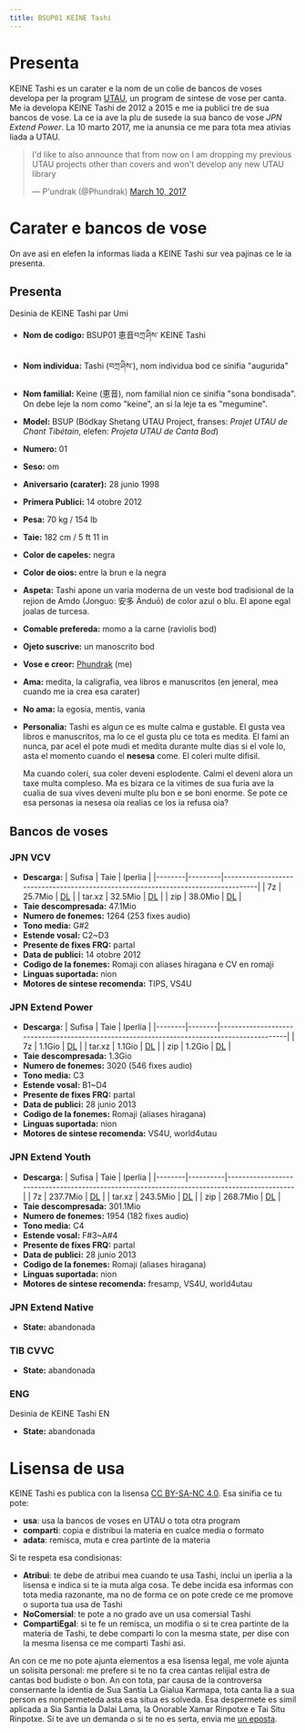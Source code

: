 ```yaml
---
title: BSUP01 KEINE Tashi
---
```

# Presenta

KEINE Tashi es un carater e la nom de un colie de bancos de voses
developa per la program [UTAU](http://utau2008.web.fc2.com/), un
program de sintese de vose per canta. Me ia developa KEINE Tashi de
2012 a 2015 e me ia publici tre de sua bancos de vose. La ce ia ave la
plu de susede ia sua banco de vose *JPN Extend Power*. La 10 marto
2017, me ia anunsia ce me para tota mea ativias liada a UTAU.

<blockquote class="twitter-tweet" data-dnt="true" data-theme="dark"><p
lang="en" dir="ltr">I&#39;d like to also announce that from now on I
am dropping my previous UTAU projects other than covers and won&#39;t
develop any new UTAU library</p>&mdash; P&#39;undrak (@Phundrak) <a
href="https://twitter.com/Phundrak/status/840174634377105408?ref_src=twsrc%5Etfw">March
10, 2017</a></blockquote> <component is="script" async
src="https://platform.twitter.com/widgets.js"
charset="utf-8"></component>

# Carater e bancos de vose
On ave asi en elefen la informas liada a KEINE Tashi sur vea pajinas
ce le ia presenta.

## Presenta
<ResponsiveImage
src="https://cdn.phundrak.com/img/UTAU/KEINE_Tashi_1024.webp"
width="1024"
preview="https://cdn.phundrak.com/img/UTAU/KEINE_Tashi_512.webp"
previewWidth="512">
Desinia de KEINE Tashi par Umi
</ResponsiveImage>

- **Nom de codigo:**  BSUP01 恵音བཀྲ་ཤིས་ KEINE Tashi
- **Nom individua:** Tashi (བཀྲ་ཤིས་), nom individua bod ce sinifia "augurida"
- **Nom familial:** Keine (恵音), nom familial nion ce sinifia "sona
  bondisada". On debe leje la nom como "keine", an si la leje ta es
  "megumine".
- **Model:** BSUP (Bödkay Shetang UTAU Project, franses: *Projet UTAU
  de Chant Tibétain*, elefen: *Projeta UTAU de Canta Bod*)
- **Numero:** 01
- **Seso:** om
- **Aniversario (carater):** 28 junio 1998
- **Primera Publici:** 14 otobre 2012
- **Pesa:** 70 kg / 154 lb
- **Taie:** 182 cm / 5 ft 11 in
- **Color de capeles:** negra
- **Color de oios:** entre la brun e la negra
- **Aspeta:** Tashi apone un varia moderna de un veste bod tradisional
  de la rejion de Amdo (Jonguo: 安多 Ānduō) de color azul o blu. El
  apone egal joalas de turcesa.
- **Comable prefereda:** momo a la carne (raviolis bod)
- **Ojeto suscrive:** un manoscrito bod
- **Vose e creor:** [Phundrak](https://phundrak.com) (me)
- **Ama:** medita, la caligrafia, vea libros e manuscritos (en
  jeneral, mea cuando me ia crea esa carater)
- **No ama:** la egosia, mentis, vania
- **Personalia:** Tashi es algun ce es multe calma e gustable. El
  gusta vea libros e manuscritos, ma lo ce el gusta plu ce tota es
  medita. El fami an nunca, par acel el pote mudi et medita durante
  multe dias si el vole lo, asta el momento cuando el **nesesa** come.
  El coleri multe difisil.

  Ma cuando coleri, sua coler deveni esplodente. Calmi el deveni alora
  un taxe multa compleso. Ma es bizara ce la vitimes de sua furia ave
  la cualia de sua vives deveni multe plu bon e se boni enorme. Se
  pote ce esa personas ia nesesa oia realias ce los ia refusa oia?

## Bancos de voses
### JPN VCV
-   **Descarga:**
    | Sufisa | Taie    | Iperlia                                                                           |
    |--------|---------|-----------------------------------------------------------------------------------|
    | 7z     | 25.7Mio | [DL](https://cdn.phundrak.com/files/KeineTashi/BSUP01_KEINE_Tashi_JPN_VCV.7z)     |
    | tar.xz | 32.5Mio | [DL](https://cdn.phundrak.com/files/KeineTashi/BSUP01_KEINE_Tashi_JPN_VCV.tar.xz) |
    | zip    | 38.0Mio | [DL](https://cdn.phundrak.com/files/KeineTashi/BSUP01_KEINE_Tashi_JPN_VCV.zip)    |
-   **Taie descompresada:** 47.1Mio
-   **Numero de fonemes:** 1264 (253 fixes audio)
-   **Tono media:** G#2
-   **Estende vosal:** C2~D3
-   **Presente de fixes FRQ:** partal
-   **Data de publici:** 14 otobre 2012
-   **Codigo de la fonemes:** Romaji con aliases hiragana e CV en
    romaji
-   **Linguas suportada:** nion
-   **Motores de sintese recomenda:** TIPS, VS4U

### JPN Extend Power
-   **Descarga:**
    | Sufisa | Taie   | Iperlia                                                                                    |
    |--------|--------|--------------------------------------------------------------------------------------------|
    | 7z     | 1.1Gio | [DL](https://cdn.phundrak.com/files/KeineTashi/BSUP01_KEINE_Tashi_JPN_Extend_Power.7z)     |
    | tar.xz | 1.1Gio | [DL](https://cdn.phundrak.com/files/KeineTashi/BSUP01_KEINE_Tashi_JPN_Extend_Power.tar.xz) |
    | zip    | 1.2Gio | [DL](https://cdn.phundrak.com/files/KeineTashi/BSUP01_KEINE_Tashi_JPN_Extend_Power.zip)    |
-   **Taie descompresada:** 1.3Gio
-   **Numero de fonemes:** 3020 (546 fixes audio)
-   **Tono media:** C3
-   **Estende vosal:** B1~D4
-   **Presente de fixes FRQ:** partal
-   **Data de publici:** 28 junio 2013
-   **Codigo de la fonemes:** Romaji (aliases hiragana)
-   **Linguas suportada:** nion
-   **Motores de sintese recomenda:** VS4U, world4utau

### JPN Extend Youth

-   **Descarga:**
    | Sufisa | Taie     | Iperlia                                                                                    |
    |--------|----------|--------------------------------------------------------------------------------------------|
    | 7z     | 237.7Mio | [DL](https://cdn.phundrak.com/files/KeineTashi/BSUP01_KEINE_Tashi_JPN_Extend_Youth.7z)     |
    | tar.xz | 243.5Mio | [DL](https://cdn.phundrak.com/files/KeineTashi/BSUP01_KEINE_Tashi_JPN_Extend_Youth.tar.xz) |
    | zip    | 268.7Mio | [DL](https://cdn.phundrak.com/files/KeineTashi/BSUP01_KEINE_Tashi_JPN_Extend_Youth.zip)    |
-   **Taie descompresada:** 301.1Mio
-   **Numero de fonemes:** 1954 (182 fixes audio)
-   **Tono media:** C4
-   **Estende vosal:** F#3~A#4
-   **Presente de fixes FRQ:** partal
-   **Data de publici:** 28 junio 2013
-   **Codigo de la fonemes:** Romaji (aliases hiragana)
-   **Linguas suportada:** nion
-   **Motores de sintese recomenda:** fresamp, VS4U, world4utau

### JPN Extend Native
-   **State:** abandonada

### TIB CVVC
-   **State:** abandonada

### ENG

<ResponsiveImage
src="https://cdn.phundrak.com/img/UTAU/KEINE_Tashi_EN_673.webp"
width="673"
preview="https://cdn.phundrak.com/img/UTAU/KEINE_Tashi_EN_246.webp"
previewWidth="300">
Desinia de KEINE Tashi EN
</ResponsiveImage>

-   **State:** abandonada

# Lisensa de usa
KEINE Tashi es publica con la lisensa [CC BY-SA-NC
4.0](https://creativecommons.org/licenses/by-nc-sa/4.0/). Esa sinifia
ce tu pote:
- **usa**: usa la bancos de voses en UTAU o tota otra program
- **comparti**: copia e distribui la materia en cualce media o formato
- **adata**: remisca, muta e crea partinte de la materia

Si te respeta esa condisionas:
- **Atribui**: te debe de atribui mea cuando te usa Tashi, inclui un
  iperlia a la lisensa e indica si te ia muta alga cosa. Te debe
  incida esa informas con tota media razonante, ma no de forma ce on
  pote crede ce me promove o suporta tua usa de Tashi
- **NoComersial**: te pote a no grado ave un usa comersial Tashi
- **CompartiEgal**: si te fe un remisca, un modifia o si te crea
  partinte de la materia de Tashi, te debe comparti lo con la mesma
  state, per dise con la mesma lisensa ce me comparti Tashi asi.

An con ce me no pote ajunta elementos a esa lisensa legal, me vole
ajunta un solisita personal: me prefere si te no ta crea cantas
relijial estra de cantas bod budiste o bon. An con tota, par causa de
la controversa consernante la identia de Sua Santia La Gialua Karmapa,
tota canta lia a sua person es nonpermeteda asta esa situa es solveda.
Esa despermete es simil aplicada a Sia Santia la Dalai Lama, la
Onorable Xamar Rinpotxe e Tai Situ Rinpotxe. Si te ave un demanda o si
te no es serta, envia me [un eposta](mailto:lucien@phundrak.com).
